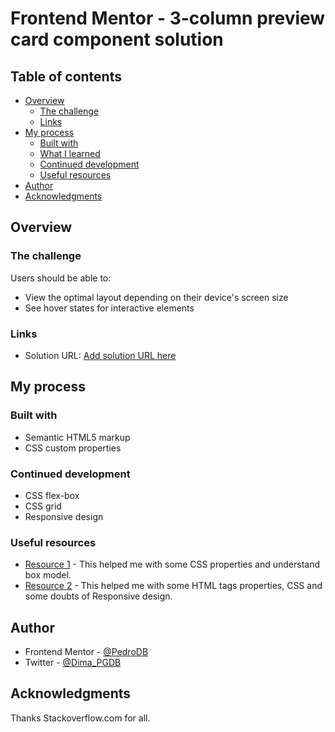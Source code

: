 # Frontend Mentor - 3-column preview card component solution
## Table of contents

- [Overview](#overview)
  - [The challenge](#the-challenge)
  - [Links](#links)
- [My process](#my-process)
  - [Built with](#built-with)
  - [What I learned](#what-i-learned)
  - [Continued development](#continued-development)
  - [Useful resources](#useful-resources)
- [Author](#author)
- [Acknowledgments](#acknowledgments)



## Overview

### The challenge

Users should be able to:

- View the optimal layout depending on their device's screen size
- See hover states for interactive elements

### Links

- Solution URL: [Add solution URL here](https://pedrodb.github.io/3-columns-card/)

## My process

### Built with

- Semantic HTML5 markup
- CSS custom properties


### Continued development

- CSS flex-box
- CSS grid
- Responsive design

### Useful resources

- [Resource 1](https://developer.mozilla.org/es/) - This helped me with some CSS properties
and understand box model.
- [Resource 2](https://devdocs.io/) - This helped me with some HTML tags properties, CSS
and some doubts of Responsive design.


## Author
- Frontend Mentor - [@PedroDB](https://www.frontendmentor.io/profile/PedroDB)
- Twitter - [@Dima_PGDB](https://twitter.com/Dima_PGDB)


## Acknowledgments

Thanks Stackoverflow.com for all.
